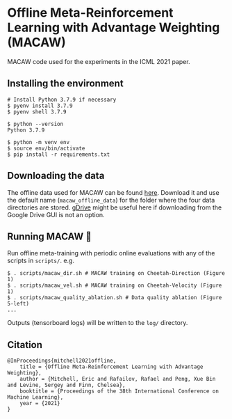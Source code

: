 # Offline Meta-Reinforcement Learning with Advantage Weighting (MACAW)

MACAW code used for the experiments in the ICML 2021 paper.

## Installing the environment

    # Install Python 3.7.9 if necessary
    $ pyenv install 3.7.9
    $ pyenv shell 3.7.9
    
    $ python --version
    Python 3.7.9
    
    $ python -m venv env
    $ source env/bin/activate
    $ pip install -r requirements.txt

## Downloading the data

The offline data used for MACAW can be found [here](https://drive.google.com/drive/folders/1kJEAYNWBYRD4ZIE3Ww0epXGM2VGelrQC?usp=sharing). Download it and use the default name (`macaw_offline_data`) for the folder where the four data directories are stored. [gDrive](https://github.com/prasmussen/gdrive) might be useful here if downloading from the Google Drive GUI is not an option.

## Running MACAW 🦜

Run offline meta-training with periodic online evaluations with any of the scripts in `scripts/`. e.g.
    
    $ . scripts/macaw_dir.sh # MACAW training on Cheetah-Direction (Figure 1)
    $ . scripts/macaw_vel.sh # MACAW training on Cheetah-Velocity (Figure 1)
    $ . scripts/macaw_quality_ablation.sh # Data quality ablation (Figure 5-left)
    ...
    
Outputs (tensorboard logs) will be written to the `log/` directory.
    
## Citation
    @InProceedings{mitchell2021offline,
        title = {Offline Meta-Reinforcement Learning with Advantage Weighting},
        author = {Mitchell, Eric and Rafailov, Rafael and Peng, Xue Bin and Levine, Sergey and Finn, Chelsea},
        booktitle = {Proceedings of the 38th International Conference on Machine Learning},
        year = {2021}
    }
